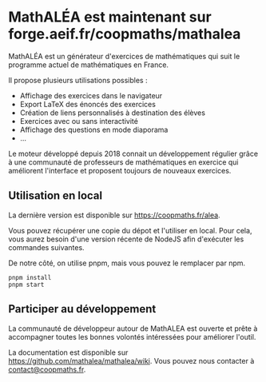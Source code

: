 # MathALÉA est maintenant sur forge.aeif.fr/coopmaths/mathalea



MathALÉA est un générateur d'exercices de mathématiques qui suit le programme actuel de mathématiques en France.

Il propose plusieurs utilisations possibles : 

* Affichage des exercices dans le navigateur
* Export LaTeX des énoncés des exercices
* Création de liens personnalisés à destination des élèves
* Exercices avec ou sans interactivité
* Affichage des questions en mode diaporama
* ...

Le moteur développé depuis 2018 connait un développement régulier grâce à une communauté de professeurs de mathématiques en exercice qui améliorent l'interface et proposent toujours de nouveaux exercices.


## Utilisation en local

La dernière version est disponible sur https://coopmaths.fr/alea.

Vous pouvez récupérer une copie du dépot et l'utiliser en local. Pour cela, vous aurez besoin d'une version récente de NodeJS afin d'exécuter les commandes suivantes.

De notre côté, on utilise pnpm, mais vous pouvez le remplacer par npm.

```
pnpm install
pnpm start
```

## Participer au développement

La communauté de développeur autour de MathALEA est ouverte et prête à accompagner toutes les bonnes volontés intéressées pour améliorer l'outil.

La documentation est disponible sur https://github.com/mathalea/mathalea/wiki. Vous pouvez nous contacter à contact@coopmaths.fr.
